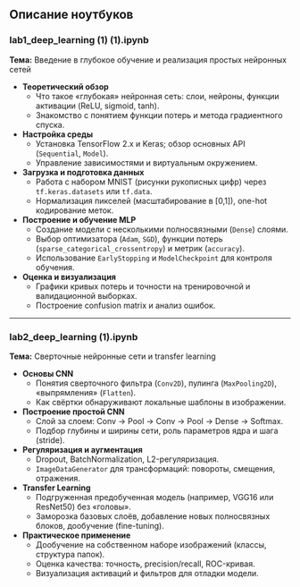 ## Описание ноутбуков

### lab1_deep_learning (1) (1).ipynb  
**Тема:** Введение в глубокое обучение и реализация простых нейронных сетей  
- **Теоретический обзор**  
  - Что такое «глубокая» нейронная сеть: слои, нейроны, функции активации (ReLU, sigmoid, tanh).  
  - Знакомство с понятием функции потерь и метода градиентного спуска.  
- **Настройка среды**  
  - Установка TensorFlow 2.x и Keras; обзор основных API (`Sequential`, `Model`).  
  - Управление зависимостями и виртуальным окружением.  
- **Загрузка и подготовка данных**  
  - Работа с набором MNIST (рисунки рукописных цифр) через `tf.keras.datasets` или `tf.data`.  
  - Нормализация пикселей (масштабирование в [0,1]), one-hot кодирование меток.  
- **Построение и обучение MLP**  
  - Создание модели с несколькими полносвязными (`Dense`) слоями.  
  - Выбор оптимизатора (`Adam`, `SGD`), функции потерь (`sparse_categorical_crossentropy`) и метрик (`accuracy`).  
  - Использование `EarlyStopping` и `ModelCheckpoint` для контроля обучения.  
- **Оценка и визуализация**  
  - Графики кривых потерь и точности на тренировочной и валидационной выборках.  
  - Построение confusion matrix и анализ ошибок.

---

### lab2_deep_learning (1).ipynb  
**Тема:** Сверточные нейронные сети и transfer learning  
- **Основы CNN**  
  - Понятия сверточного фильтра (`Conv2D`), пулинга (`MaxPooling2D`), «выпрямления» (`Flatten`).  
  - Как свёртки обнаруживают локальные шаблоны в изображении.  
- **Построение простой CNN**  
  - Слой за слоем: Conv → Pool → Conv → Pool → Dense → Softmax.  
  - Подбор глубины и ширины сети, роль параметров ядра и шага (stride).  
- **Регуляризация и аугментация**  
  - Dropout, BatchNormalization, L2-регуляризация.  
  - `ImageDataGenerator` для трансформаций: повороты, смещения, отражения.  
- **Transfer Learning**  
  - Подгруженная предобученная модель (например, VGG16 или ResNet50) без «головы».  
  - Заморозка базовых слоёв, добавление новых полносвязных блоков, дообучение (fine-tuning).  
- **Практическое применение**  
  - Дообучение на собственном наборе изображений (классы, структура папок).  
  - Оценка качества: точность, precision/recall, ROC-кривая.  
  - Визуализация активаций и фильтров для отладки модели.
